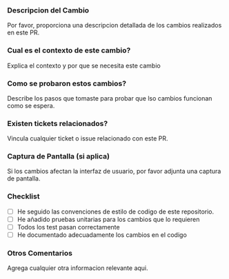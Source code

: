 ### Descripcion del Cambio
Por favor, proporciona una descripcion detallada de los cambios realizados en este PR.

### Cual es el contexto de este cambio?
Explica el contexto y por que se necesita este cambio

### Como se probaron estos cambios?
Describe los pasos que tomaste para probar que lso cambios funcionan como se espera.

### Existen tickets relacionados?
Vincula cualquier ticket o issue relacionado con este PR. 

### Captura de Pantalla (si aplica)
Si los cambios afectan la interfaz de usuario, por favor adjunta una captura de pantalla.

### Checklist
- [ ] He seguido las convenciones de estilo de codigo de este repositorio.
- [ ] He añadido pruebas unitarias para los cambios que lo requieren
- [ ] Todos los test pasan correctamente
- [ ] He documentado adecuadamente los cambios en el codigo

### Otros Comentarios
Agrega cualquier otra informacion relevante aqui. 
